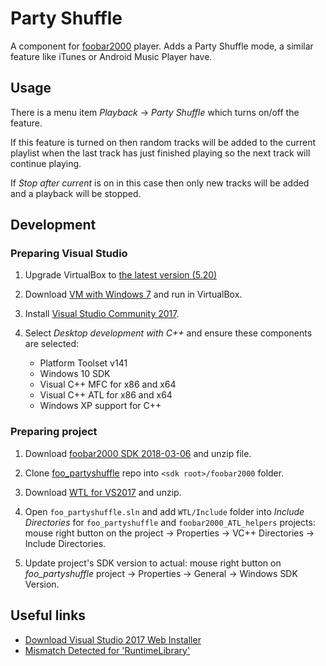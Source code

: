 # Party Shuffle

A component for [foobar2000](http://www.foobar2000.org/) player.
Adds a Party Shuffle mode, a similar feature like iTunes or Android Music Player have.

## Usage

There is a menu item *Playback* → *Party Shuffle* which turns on/off the feature.

If this feature is turned on then random tracks will be added to the current playlist when the last track has just finished playing so the next track will continue playing.

If *Stop after current* is on in this case then only new tracks will be added and a playback will be stopped.

## Development

### Preparing Visual Studio

1. Upgrade VirtualBox to [the latest version (5.20)](https://www.virtualbox.org/wiki/Downloads)

2. Download [VM with Windows 7](https://developer.microsoft.com/en-us/microsoft-edge/tools/vms/) and run in VirtualBox.

3. Install [Visual Studio Community 2017](https://www.visualstudio.com/thank-you-downloading-visual-studio/?sku=Community&rel=15).

4. Select _Desktop development with C++_ and ensure these components are selected:

    - Platform Toolset v141
    - Windows 10 SDK
    - Visual C++ MFC for x86 and x64
    - Visual C++ ATL for x86 and x64
    - Windows XP support for C++

### Preparing project

1. Download [foobar2000 SDK 2018-03-06](https://www.foobar2000.org/SDK) and unzip file.

2. Clone [foo_partyshuffle](https://github.com/phts/foo_partyshuffle) repo into `<sdk root>/foobar2000` folder.

3. Download [WTL for VS2017](https://github.com/allenk/WTL-Wizard-VS2017) and unzip.

4. Open `foo_partyshuffle.sln` and add `WTL/Include` folder into _Include Directories_ for `foo_partyshuffle` and `foobar2000_ATL_helpers` projects: mouse right button on the project → Properties → VC++ Directories → Include Directories.

5. Update project's SDK version to actual: mouse right button on _foo\_partyshuffle_ project → Properties → General → Windows SDK Version.

## Useful links

* [Download Visual Studio 2017 Web Installer](https://developerinsider.co/download-visual-studio-2017-web-installer-iso-community-professional-enterprise/)
* [Mismatch Detected for 'RuntimeLibrary'](https://stackoverflow.com/questions/14714877/mismatch-detected-for-runtimelibrary)
